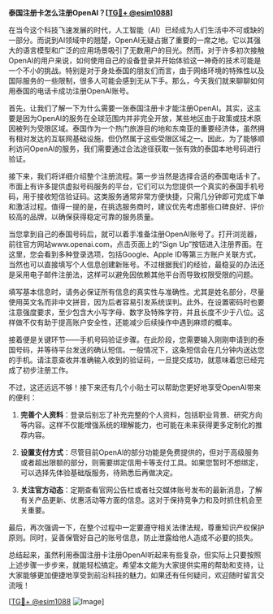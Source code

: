 **泰国注册卡怎么注册OpenAI？[[TG💪+ @esim1088](https://t.me/s/esim1088)]**

在当今这个科技飞速发展的时代，人工智能（AI）已经成为人们生活中不可或缺的一部分。而说到AI领域中的翘楚，OpenAI无疑占据了重要的一席之地。它以其强大的语言模型和广泛的应用场景吸引了无数用户的目光。然而，对于许多初次接触OpenAI的用户来说，如何使用自己的设备登录并开始体验这一神奇的技术可能是一个不小的挑战。特别是对于身处泰国的朋友们而言，由于网络环境的特殊性以及国际服务的一些限制，很多人可能会感到无从下手。那么，今天我们就来聊聊如何用泰国的电话卡成功注册OpenAI账号。

首先，让我们了解一下为什么需要一张泰国注册卡才能注册OpenAI。其实，这主要是因为OpenAI的服务在全球范围内并非完全开放，某些地区由于政策或技术原因被列为受限区域。泰国作为一个热门旅游目的地和东南亚的重要经济体，虽然拥有相对发达的互联网基础设施，但仍然属于这些受限区域之一。因此，为了能够顺利访问OpenAI的服务，我们需要通过合法途径获取一张有效的泰国本地号码进行验证。

接下来，我们将详细介绍整个注册流程。第一步当然是选择合适的泰国电话卡了。市面上有许多提供虚拟号码服务的平台，它们可以为您提供一个真实的泰国手机号码，用于接收短信验证码。这类服务通常非常方便快捷，只需几分钟即可完成下单和激活过程。值得一提的是，在挑选服务商时，建议优先考虑那些口碑良好、评价较高的品牌，以确保获得稳定可靠的服务质量。

当您拿到自己的泰国号码后，就可以着手准备注册OpenAI账号了。打开浏览器，前往官方网站www.openai.com，点击页面上的“Sign Up”按钮进入注册界面。在这里，您会看到多种登录选项，包括Google、Apple ID等第三方账户关联方式，当然也可以直接填写个人信息创建新账号。不过根据我们的经验，最稳妥的办法还是采用电子邮件注册法，这样可以避免因依赖其他平台而导致权限受限的问题。

填写基本信息时，请务必保证所有信息的真实性与准确性。尤其是姓名部分，尽量使用英文名而非中文拼音，因为后者容易引发系统误判。此外，在设置密码时也要注意强度要求，至少包含大小写字母、数字及特殊字符，并且长度不少于八位。这样做不仅有助于提高账户安全性，还能减少后续操作中遇到麻烦的概率。

接着便是关键环节——手机号码验证步骤。在此阶段，您需要输入刚刚申请到的泰国号码，并等待平台发送的确认短信。一般情况下，这条短信会在几分钟内送达您的手机。请注意查收并准确输入收到的验证码，一旦提交成功，就意味着您已经完成了初步注册工作。

不过，这还远远不够！接下来还有几个小贴士可以帮助您更好地享受OpenAI带来的便利：

1. **完善个人资料**：登录后别忘了补充完整的个人资料，包括职业背景、研究方向等内容。这样不仅能增强系统的理解能力，也可能在未来获得更多定制化的推荐内容。
   
2. **设置支付方式**：尽管目前OpenAI的部分功能是免费提供的，但对于高级服务或者超出限额的部分，则需要绑定信用卡等支付工具。如果您暂时不想绑定，可以选择先体验基础版服务，待熟悉后再做决定。

3. **关注官方动态**：定期查看官网公告栏或者社交媒体账号发布的最新消息，了解有关产品更新、优惠活动等方面的信息。这对于保持竞争力和及时抓住机会至关重要。

最后，再次强调一下，在整个过程中一定要遵守相关法律法规，尊重知识产权保护原则。同时，妥善保管好自己的账号信息，防止泄露给他人造成不必要的损失。

总结起来，虽然利用泰国注册卡注册OpenAI听起来有些复杂，但实际上只要按照上述步骤一步步来，就能轻松搞定。希望本文能为大家提供实用的帮助和支持，让大家能够更加便捷地享受到前沿科技的魅力。如果还有任何疑问，欢迎随时留言交流哦！

[[TG💪+ @esim1088](https://t.me/s/esim1088) ![Image](https://i.postimg.cc/4NQfJmqS/Snipaste-2025-05-13-00-14-12.png)]